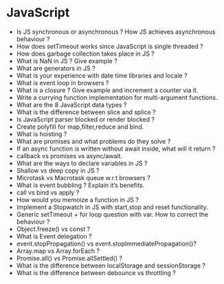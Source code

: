 # JavaScript

- Is JS synchronous or asynchronous ? How JS achieves asynchronous behaviour ?
- How does setTimeout works since JavaScript is single threaded ?
- How does garbage collection takes place in JS ?
- What is NaN in JS ? Give example ?
- What are generators in JS ?
- What is your experience with date time libraries and locale ?
- What is event loop in browsers ?
- What is a closure ? Give example and increment a counter via it.
- Write a currying function implementation for multi-argument functions.
- What are the 8 JavaScript data types ?
- What is the difference between slice and splice ?
- Is JavaScript parser blocked or render blocked ?
- Create polyfill for map,filter,reduce and bind.
- What is hoisting ?
- What are promises and what problems do they solve ?
- If an async function is written without await inside, what will it return ?
- callback vs promises vs async/await.
- What are the ways to declare variables in JS ?
- Shallow vs deep copy in JS ?
- Microtask vs Macrotask queue w.r.t browsers ?
- What is event bubbling ? Explain it’s benefits.
- call vs bind vs apply ?
- How would you memoize a function in JS ?
- Implement a Stopwatch in JS with start,stop and reset functionality.
- Generic setTimeout + for loop question with var. How to correct the behaviour ?
- Object.freeze() vs const ?
- What is Event delegation ?
- event.stopPropagation() vs event.stopImmediatePropagation()?
- Array.map vs Array.forEach ?
- Promise.all() vs Promise.allSettled() ?
- What is the difference between localStorage and sessionStorage ?
- What is the difference between debounce vs throttling ?
